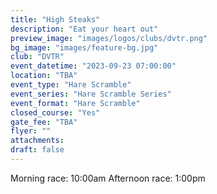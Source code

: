 ```yaml
---
title: "High Steaks"
description: "Eat your heart out"
preview_image: "images/logos/clubs/dvtr.png"
bg_image: "images/feature-bg.jpg"
club: "DVTR"
event_datetime: "2023-09-23 07:00:00"
location: "TBA"
event_type: "Hare Scramble"
event_series: "Hare Scramble Series"
event_format: "Hare Scramble"
closed_course: "Yes"
gate_fee: "TBA"
flyer: ""
attachments:
draft: false
---
```


Morning race: 10:00am
Afternoon race: 1:00pm